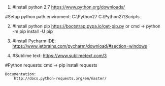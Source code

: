
1. #Install python 2.7 
	https://www.python.org/downloads/

#Setup python path enviroment:
	C:\Python27
	C:\Python27\Scripts

2. #Install python pip 
	https://bootstrap.pypa.io/get-pip.py
	or
	cmd -> python -m pip install -U pip

3. #Install Pycharm IDE:
	https://www.jetbrains.com/pycharm/download/#section=windows


4. #Sublime text:
	https://www.sublimetext.com/3



#Python requests:
	cmd -> pip install requests

	Documentation:
		http://docs.python-requests.org/en/master/
